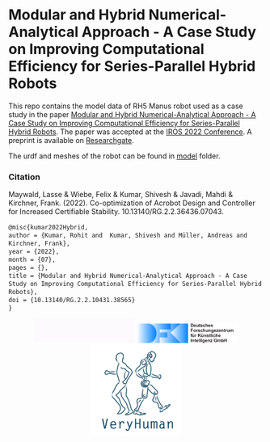 # Modular and Hybrid Numerical-Analytical Approach - A Case Study on Improving Computational Efficiency for Series-Parallel Hybrid Robots
This repo contains the model data of RH5 Manus robot used as a case study in the paper [Modular and Hybrid Numerical-Analytical Approach - A Case Study on Improving Computational Efficiency for Series-Parallel Hybrid Robots](https://dfki-ric-underactuated-lab.github.io/hybrid_numerical_analytical_approach_case_study/). The paper was accepted at the [IROS 2022 Conference](https://iros2022.org/). A preprint is available on [Researchgate](https://www.researchgate.net/profile/Rohit_Kumar175/publication/362126927_Modular_and_Hybrid_Numerical-Analytical_Approach_-A_Case_Study_on_Improving_Computational_Efficiency_for_Series-Parallel_Hybrid_Robots).

The urdf and meshes of the robot can be found in [model](model) folder.  

### Citation
Maywald, Lasse & Wiebe, Felix & Kumar, Shivesh & Javadi, Mahdi & Kirchner, Frank. (2022). Co-optimization of Acrobot Design and Controller for Increased Certifiable Stability. 10.13140/RG.2.2.36436.07043.

    @misc{kumar2022Hybrid,
    author = {Kumar, Rohit and  Kumar, Shivesh and Müller, Andreas and Kirchner, Frank},
    year = {2022},
    month = {07},
    pages = {},
    title = {Modular and Hybrid Numerical-Analytical Approach - A Case Study on Improving Computational Efficiency for Series-Parallel Hybrid Robots},
    doi = {10.13140/RG.2.2.10431.38565}
    }

</div>
<div align="center">
  <img src="docs/static/ulab.gif" style="width:200px">
  <img src="docs/static/logo.svg" style="width:200px">
  <img src="docs/static/VeryHuman_Logo.jpg" style="width:180px">
</div>
